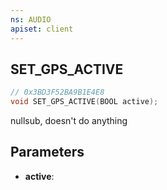 ```yaml
---
ns: AUDIO
apiset: client
---
```

## SET_GPS_ACTIVE

```c
// 0x3BD3F52BA9B1E4E8
void SET_GPS_ACTIVE(BOOL active);
```

nullsub, doesn't do anything

## Parameters
* **active**:



